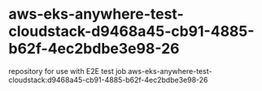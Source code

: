 # aws-eks-anywhere-test-cloudstack-d9468a45-cb91-4885-b62f-4ec2bdbe3e98-26
repository for use with E2E test job aws-eks-anywhere-test-cloudstack:d9468a45-cb91-4885-b62f-4ec2bdbe3e98-26
